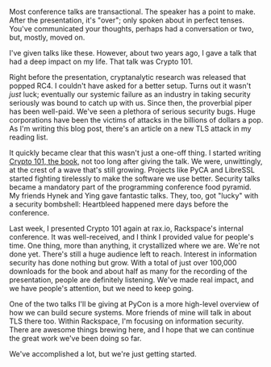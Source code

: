 <!--
.. title: We're just getting started
.. slug: were-just-getting-started
.. date: 2015-03-02 17:06:41 UTC-08:00
.. tags: security, crypto
.. link:
.. description:
.. type: text
-->

Most conference talks are transactional. The speaker has a point to
make. After the presentation, it's "over"; only spoken about in
perfect tenses. You've communicated your thoughts, perhaps had a
conversation or two, but, mostly, moved on.

I've given talks like these. However, about two years ago, I gave a
talk that had a deep impact on my life. That talk was Crypto 101.

Right before the presentation, cryptanalytic research was released
that popped RC4. I couldn't have asked for a better setup. Turns out
it wasn't *just* luck; eventually our systemic failure as an industry
in taking security seriously was bound to catch up with us. Since
then, the proverbial piper has been well-paid. We've seen a plethora
of serious security bugs. Huge corporations have been the victims of
attacks in the billions of dollars a pop. As I'm writing this blog
post, there's an article on a new TLS attack in my reading list.

It quickly became clear that this wasn't just a one-off thing. I
started writing [Crypto 101, the book,][book] not too long after
giving the talk. We were, unwittingly, at the crest of a wave that's
still growing. Projects like PyCA and LibreSSL started fighting
tirelessly to make the software we use better. Security talks became a
mandatory part of the programming conference food pyramid. My friends
Hynek and Ying gave fantastic talks. They, too, got "lucky" with a
security bombshell: Heartbleed happened mere days before the
conference.

[book]: http://crypto101.github.io

Last week, I presented Crypto 101 again at rax.io, Rackspace's
internal conference. It was well-received, and I think I provided
value for people's time. One thing, more than anything, it
crystallized where we are. We're not done yet. There's still a huge
audience left to reach. Interest in information security has done
nothing but grow.  With a total of just over 100,000 downloads for the
book and about half as many for the recording of the presentation,
people are definitely listening. We've made real impact, and we have
people's attention, but we need to keep going.

One of the two talks I'll be giving at PyCon is a more high-level
overview of how we can build secure systems. More friends of mine will
talk in about TLS there too. Within Rackspace, I'm focusing on
information security. There are awesome things brewing here, and I
hope that we can continue the great work we've been doing so far.

We've accomplished a lot, but we're just getting started.
